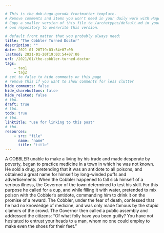 ```yaml
---

# This is the dnb-hugo-garuda frontmatter template. 
# Remove comments and items you won't need in your daily work with Hugo.
# Copy a smaller version of this file to /archetypes/default.md in your
# own repository to overwrite this version.

# default front matter that you probably always need:
title: "The Cobbler Turned Doctor"
description: ""
date: 2021-01-20T19:03:54+07:00
lastmod: 2021-01-20T19:03:54+07:00
url: /2021/01/the-cobbler-turned-doctor
tags:
    - tag1
    - tag2
# set to false to hide comments on this page
# remove this if you want to show comments for less clutter
hide_comments: false
hide_sharebuttons: false
hide_related: false
# tbd.
draft: true
# tbd.
todo: true
# tbd.
linktitle: "use for linking to this post"
# tbd.
resources:
    - src: "file"
      name: "name"
      title: "title"
---
```

A COBBLER unable to make a living by his trade and made desperate by poverty, began to practice medicine in a town in which he was not known. He sold a drug, pretending that it was an antidote to all poisons, and obtained a great name for himself by long-winded puffs and advertisements. When the Cobbler happened to fall sick himself of a serious illness, the Governor of the town determined to test his skill. For this purpose he called for a cup, and while filling it with water, pretended to mix poison with the Cobbler’s antidote, commanding him to drink it on the promise of a reward. The Cobbler, under the fear of death, confessed that he had no knowledge of medicine, and was only made famous by the stupid clamors of the crowd. The Governor then called a public assembly and addressed the citizens: “Of what folly have you been guilty? You have not hesitated to entrust your heads to a man, whom no one could employ to make even the shoes for their feet.”
